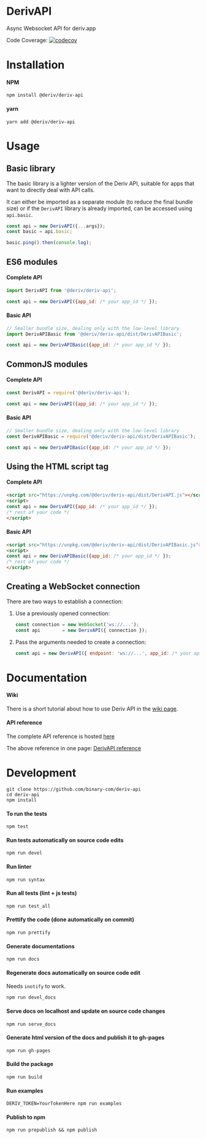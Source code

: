 # DerivAPI

Async Websocket API for deriv.app

Code Coverage: [![codecov](https://codecov.io/gh/binary-com/deriv-api/branch/master/graph/badge.svg)](https://codecov.io/gh/binary-com/deriv-api)

# Installation

#### NPM

```
npm install @deriv/deriv-api
```

#### yarn

```
yarn add @deriv/deriv-api
```

# Usage

## Basic library

The basic library is a lighter version of the Deriv API, suitable for apps that
want to directly deal with API calls.

It can either be imported as a separate module (to reduce the final bundle size)
or if the `DerivAPI` library is already imported, can be accessed using `api.basic`.

```js
const api = new DerivAPI({...args});
const basic = api.basic;

basic.ping().then(console.log);
```

## ES6 modules

#### Complete API

```js
import DerivAPI from '@deriv/deriv-api';

const api = new DerivAPI({app_id: /* your app_id */ });
```

#### Basic API

```js
// Smaller bundle size, dealing only with the low-level library
import DerivAPIBasic from '@deriv/deriv-api/dist/DerivAPIBasic';

const api = new DerivAPIBasic({app_id: /* your app_id */ });
```

## CommonJS modules

#### Complete API

```js
const DerivAPI = require('@deriv/deriv-api');

const api = new DerivAPI({app_id: /* your app_id */ });
```

#### Basic API

```js
// Smaller bundle size, dealing only with the low-level library
const DerivAPIBasic = require('@deriv/deriv-api/dist/DerivAPIBasic');

const api = new DerivAPIBasic({app_id: /* your app_id */ });
```

## Using the HTML script tag

#### Complete API

```html
<script src="https://unpkg.com/@deriv/deriv-api/dist/DerivAPI.js"></script>
<script>
const api = new DerivAPI({app_id: /* your app_id */ });
/* rest of your code */
</script>
```

#### Basic API

```html
<script src="https://unpkg.com/@deriv/deriv-api/dist/DerivAPIBasic.js"></script>
<script>
const api = new DerivAPIBasic({app_id: /* your app_id */ });
/* rest of your code */
</script>
```

## Creating a WebSocket connection

There are two ways to establish a connection:

1. Use a previously opened connection:
    ```js
    const connection = new WebSocket('ws://...');
    const api        = new DerivAPI({ connection });
    ```

2. Pass the arguments needed to create a connection:
    ```js
    const api = new DerivAPI({ endpoint: 'ws://...', app_id: /* your app_id */, lang: 'EN' });
    ```

# Documentation

#### Wiki

There is a short tutorial about how to use Deriv API in the [wiki page](https://github.com/binary-com/deriv-api/wiki).

#### API reference

The complete API reference is hosted [here](https://binary-com.github.io/deriv-api/)

The above reference in one page: [DerivAPI reference](docs/DerivAPI.md)

# Development

```
git clone https://github.com/binary-com/deriv-api
cd deriv-api
npm install
```

#### To run the tests

```
npm test
```

#### Run tests automatically on source code edits

```
npm run devel
```

#### Run linter

```
npm run syntax
```

#### Run all tests (lint + js tests)

```
npm run test_all
```

#### Prettify the code (done automatically on commit)

```
npm run prettify
```

#### Generate documentations

```
npm run docs
```

#### Regenerate docs automatically on source code edit

Needs `inotify` to work.

```
npm run devel_docs
```

#### Serve docs on localhost and update on source code changes

```
npm run serve_docs
```

#### Generate html version of the docs and publish it to gh-pages

```
npm run gh-pages
```

#### Build the package

```
npm run build
```

#### Run examples

```
DERIV_TOKEN=YourTokenHere npm run examples
```

#### Publish to npm

```
npm run prepublish && npm publish
```
